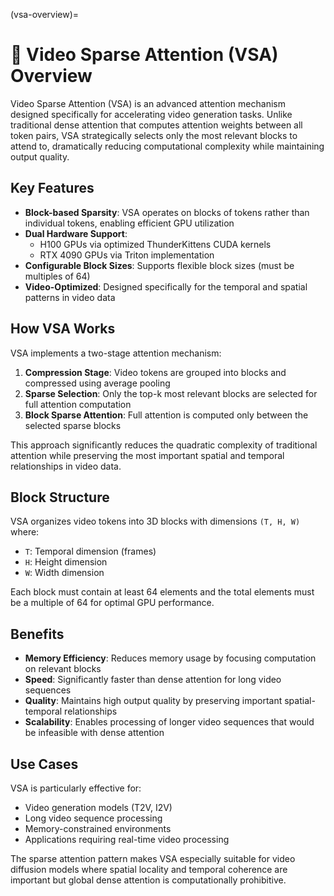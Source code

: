 (vsa-overview)=

# 🎯 Video Sparse Attention (VSA) Overview

Video Sparse Attention (VSA) is an advanced attention mechanism designed specifically for accelerating video generation tasks. Unlike traditional dense attention that computes attention weights between all token pairs, VSA strategically selects only the most relevant blocks to attend to, dramatically reducing computational complexity while maintaining output quality.

## Key Features

- **Block-based Sparsity**: VSA operates on blocks of tokens rather than individual tokens, enabling efficient GPU utilization
- **Dual Hardware Support**: 
  - H100 GPUs via optimized ThunderKittens CUDA kernels
  - RTX 4090 GPUs via Triton implementation
- **Configurable Block Sizes**: Supports flexible block sizes (must be multiples of 64)
- **Video-Optimized**: Designed specifically for the temporal and spatial patterns in video data

## How VSA Works

VSA implements a two-stage attention mechanism:

1. **Compression Stage**: Video tokens are grouped into blocks and compressed using average pooling
2. **Sparse Selection**: Only the top-k most relevant blocks are selected for full attention computation
3. **Block Sparse Attention**: Full attention is computed only between the selected sparse blocks

This approach significantly reduces the quadratic complexity of traditional attention while preserving the most important spatial and temporal relationships in video data.

## Block Structure

VSA organizes video tokens into 3D blocks with dimensions `(T, H, W)` where:
- `T`: Temporal dimension (frames)
- `H`: Height dimension  
- `W`: Width dimension

Each block must contain at least 64 elements and the total elements must be a multiple of 64 for optimal GPU performance.

## Benefits

- **Memory Efficiency**: Reduces memory usage by focusing computation on relevant blocks
- **Speed**: Significantly faster than dense attention for long video sequences
- **Quality**: Maintains high output quality by preserving important spatial-temporal relationships
- **Scalability**: Enables processing of longer video sequences that would be infeasible with dense attention

## Use Cases

VSA is particularly effective for:
- Video generation models (T2V, I2V)
- Long video sequence processing
- Memory-constrained environments
- Applications requiring real-time video processing

The sparse attention pattern makes VSA especially suitable for video diffusion models where spatial locality and temporal coherence are important but global dense attention is computationally prohibitive.